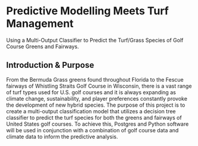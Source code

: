 # Predictive Modelling Meets Turf Management
Using a Multi-Output Classifier to Predict the Turf/Grass Species of Golf Course Greens and Fairways.


## Introduction & Purpose
From the Bermuda Grass greens found throughout Florida to the Fescue fairways of Whistling Straits Golf Course in Wisconsin, there is a vast range of turf types used for U.S. golf courses and it is always expanding as climate change, sustainability, and player preferences constantly provoke the development of new hybrid species. The purpose of this project is to create a multi-output classification model that utilizes a decision tree classifier to predict the turf species for both the greens and fairways of United States golf courses. To achieve this, Postgres and Python software will be used in conjunction with a combination of golf course data and climate data to inform the predictive analysis.


